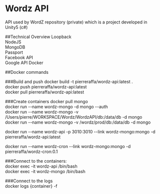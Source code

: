 # Wordz API

API used by WordZ repository (private) which is a project developed in Unity5 (c#)

##Technical Overview
Loopback  
NodeJS  
MongoDB  
Passport  
Facebook API  
Google API
Docker

##Docker commands

###Build and push
docker build -t pierreraffa/wordz-api:latest .  
docker push pierreraffa/wordz-api:latest  
docker pull pierreraffa/wordz-api:latest  
  
###Create containers
docker pull mongo  
docker run --name wordz-mongo -d mongo --auth  
docker run --name wordz-mongo -v /Users/pierre/WORKSPACE/Wordz/WordzAPI/db:/data/db -d mongo  
docker run --name wordz-mongo -v /wordz/prod/db:/data/db -d mongo
    
docker run --name wordz-api -p 3010:3010 --link wordz-mongo:mongo -d pierreraffa/wordz-api:latest 

docker run --name wordz-cron --link wordz-mongo:mongo -d pierreraffa/wordz-cron:0.1  
  
###Connect to the containers:  
docker exec -it wordz-api /bin/bash  
docker exec -it wordz-mongo /bin/bash  

###Connect to the logs  
docker logs {container} -f